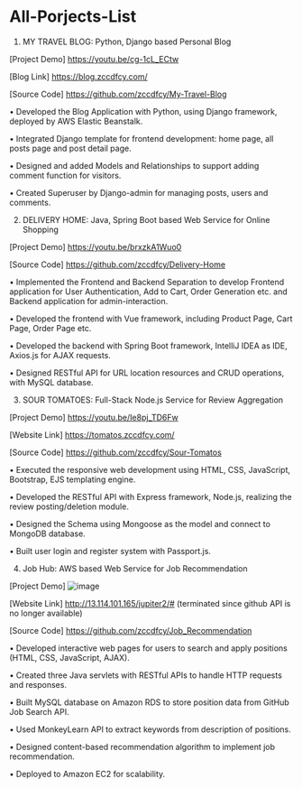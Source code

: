 # All-Porjects-List

1. MY TRAVEL BLOG: Python, Django based Personal Blog

[Project Demo] https://youtu.be/cg-1cL_ECtw

[Blog Link] https://blog.zccdfcy.com/

[Source Code] https://github.com/zccdfcy/My-Travel-Blog

•	Developed the Blog Application with Python, using Django framework, deployed by AWS Elastic Beanstalk.

•	Integrated Django template for frontend development: home page, all posts page and post detail page.

•	Designed and added Models and Relationships to support adding comment function for visitors. 

•	Created Superuser by Django-admin for managing posts, users and comments.


2. DELIVERY HOME: Java, Spring Boot based Web Service for Online Shopping

[Project Demo] https://youtu.be/brxzkA1Wuo0

[Source Code] https://github.com/zccdfcy/Delivery-Home

•	Implemented the Frontend and Backend Separation to develop Frontend application for User Authentication, Add to Cart, Order Generation etc. and Backend application for admin-interaction. 

•	Developed the frontend with Vue framework, including Product Page, Cart Page, Order Page etc.

•	Developed the backend with Spring Boot framework, IntelliJ IDEA as IDE, Axios.js for AJAX requests. 

•	Designed RESTful API for URL location resources and CRUD operations, with MySQL database.


3. SOUR TOMATOES: Full-Stack Node.js Service for Review Aggregation

[Project Demo] https://youtu.be/Ie8pj_TD6Fw

[Website Link] https://tomatos.zccdfcy.com/

[Source Code] https://github.com/zccdfcy/Sour-Tomatos

•	Executed the responsive web development using HTML, CSS, JavaScript, Bootstrap, EJS templating engine. 

•	Developed the RESTful API with Express framework, Node.js, realizing the review posting/deletion module.

•	Designed the Schema using Mongoose as the model and connect to MongoDB database.

•	Built user login and register system with Passport.js.


4. Job Hub: AWS based Web Service for Job Recommendation

[Project Demo] ![image](https://user-images.githubusercontent.com/55950547/128787926-78a26c47-8ed8-4903-8a95-ccf7b86a3a2a.png)


[Website Link] http://13.114.101.165/jupiter2/# (terminated since github API is no longer available)

[Source Code] https://github.com/zccdfcy/Job_Recommendation

• Developed interactive web pages for users to search and apply positions (HTML, CSS, JavaScript, AJAX).

• Created three Java servlets with RESTful APIs to handle HTTP requests and responses.

• Built MySQL database on Amazon RDS to store position data from GitHub Job Search API.

• Used MonkeyLearn API to extract keywords from description of positions.

• Designed content-based recommendation algorithm to implement job recommendation.

• Deployed to Amazon EC2 for scalability.

